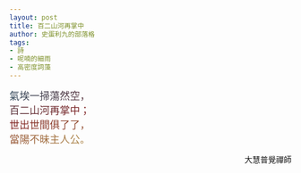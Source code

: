 ```yaml
---
layout: post
title: 百二山河再掌中
author: 史蛋利九的部落格
tags:
- 詩
- 呢喃的細雨
- 高密度詞藻
---
```


<span style="font-size: large;
background: -webkit-linear-gradient(0deg, #34495b, #7f1f1f, #af8c4c);
-webkit-background-clip: text;
-webkit-text-fill-color: transparent;">
氣埃一掃蕩然空，  
百二山河再掌中；  
世出世間俱了了，  
當陽不昧主人公。  
</span>
<div style="text-align: right;">
大慧普覺禪師
</div>
